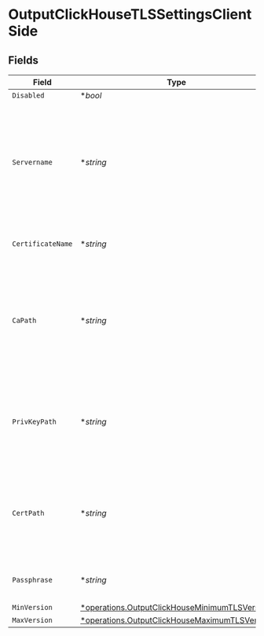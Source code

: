 # OutputClickHouseTLSSettingsClientSide


## Fields

| Field                                                                                                             | Type                                                                                                              | Required                                                                                                          | Description                                                                                                       |
| ----------------------------------------------------------------------------------------------------------------- | ----------------------------------------------------------------------------------------------------------------- | ----------------------------------------------------------------------------------------------------------------- | ----------------------------------------------------------------------------------------------------------------- |
| `Disabled`                                                                                                        | **bool*                                                                                                           | :heavy_minus_sign:                                                                                                | N/A                                                                                                               |
| `Servername`                                                                                                      | **string*                                                                                                         | :heavy_minus_sign:                                                                                                | Server name for the SNI (Server Name Indication) TLS extension. It must be a host name, and not an IP address.    |
| `CertificateName`                                                                                                 | **string*                                                                                                         | :heavy_minus_sign:                                                                                                | The name of the predefined certificate                                                                            |
| `CaPath`                                                                                                          | **string*                                                                                                         | :heavy_minus_sign:                                                                                                | Path on client in which to find CA certificates to verify the server's cert. PEM format. Can reference $ENV_VARS. |
| `PrivKeyPath`                                                                                                     | **string*                                                                                                         | :heavy_minus_sign:                                                                                                | Path on client in which to find the private key to use. PEM format. Can reference $ENV_VARS.                      |
| `CertPath`                                                                                                        | **string*                                                                                                         | :heavy_minus_sign:                                                                                                | Path on client in which to find certificates to use. PEM format. Can reference $ENV_VARS.                         |
| `Passphrase`                                                                                                      | **string*                                                                                                         | :heavy_minus_sign:                                                                                                | Passphrase to use to decrypt private key                                                                          |
| `MinVersion`                                                                                                      | [*operations.OutputClickHouseMinimumTLSVersion](../../models/operations/outputclickhouseminimumtlsversion.md)     | :heavy_minus_sign:                                                                                                | N/A                                                                                                               |
| `MaxVersion`                                                                                                      | [*operations.OutputClickHouseMaximumTLSVersion](../../models/operations/outputclickhousemaximumtlsversion.md)     | :heavy_minus_sign:                                                                                                | N/A                                                                                                               |